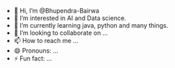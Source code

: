 - 👋 Hi, I’m @Bhupendra-Bairwa
- 👀 I’m interested in AI and Data science.
- 🌱 I’m currently learning java, python and many things.
- 💞️ I’m looking to collaborate on ...
- 📫 How to reach me ...
- 😄 Pronouns: ...
- ⚡ Fun fact: ...

<!---
Bhupendra-Bairwa/Bhupendra-Bairwa is a ✨ special ✨ repository because its `README.md` (this file) appears on your GitHub profile.
You can click the Preview link to take a look at your changes.
--->
